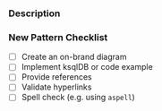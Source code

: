 ### Description

<!-- https://github.com/confluentinc/event-streaming-patterns/issues/GH_ISSUE_NUMBER -->

### New Pattern Checklist

- [ ] Create an on-brand diagram
- [ ] Implement ksqlDB or code example
- [ ] Provide references
- [ ] Validate hyperlinks
- [ ] Spell check (e.g. using `aspell`)
